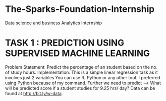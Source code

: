 # The-Sparks-Foundation-Internship
Data science and business Analytics Internship 
# TASK 1 : PREDICTION USING SUPERVISED MACHINE LEARNING
 Problem Statement: Predict the percentage of an student based on the no. of study hours.
 Implementation: This is a simple linear regression task as it involves just 2 variables.You can use R, Python or any other tool. I preferred using Python because of my command.  Further we need to predict --> What will be predicted score if a student studies for 9.25 hrs/ day?   Data can be found at http://bit.ly/w-data.
